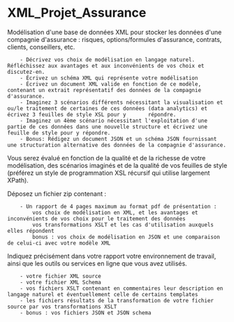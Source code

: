 # XML_Projet_Assurance

Modélisation d'une base de données XML pour stocker les données d'une compagnie d'assurance : risques, options/formules d'assurance, contrats, clients, conseillers, etc.

        - Décrivez vos choix de modélisation en langage naturel. Réfléchissez aux avantages et aux inconvénients de vos choix et discutez-en.
        - Écrivez un schéma XML qui représente votre modélisation
        - Écrivez un document XML valide en fonction de ce modèle, contenant un extrait représentatif des données de la compagnie d'assurance.
        - Imaginez 3 scénarios différents nécessitant la visualisation et ou/le traitement de certaines de ces données (data analytics) et écrivez 3 feuilles de style XSL pour y       répondre.
        - Imaginez un 4ème scénario nécessitant l'exploitation d'une partie de ces données dans une nouvelle structure et écrivez une feuille de style pour y répondre.
        - Bonus: Rédigez un document JSON et un schéma JSON fournissant une structuration alternative des données de la compagnie d'assurance.

Vous serez évalué en fonction de la qualité et de la richesse de votre modélisation, des scénarios imaginés et de la qualité de vos feuilles de style (préférez un style de programmation XSL récursif qui utilise largement XPath).

Déposez un fichier zip contenant :

        - Un rapport de 4 pages maximum au format pdf de présentation :
            vos choix de modélisation en XML, et les avantages et inconvénients de vos choix pour le traitement des données
            vos transformations XSLT et les cas d'utilisation auxquels elles répondent
            bonus : vos choix de modélisation en JSON et une comparaison de celui-ci avec votre modèle XML

Indiquez précisément dans votre rapport votre environnement de travail, ainsi que les outils ou services en ligne que vous avez utilisés.

        - votre fichier XML source
        - votre fichier XML Schema
        - vos fichiers XSLT contenant en commentaires leur description en langage naturel et éventuellement celle de certains templates
        - les fichiers résultats de la transformation de votre fichier source par vos transformations XSLT
        - bonus : vos fichiers JSON et JSON schema 
